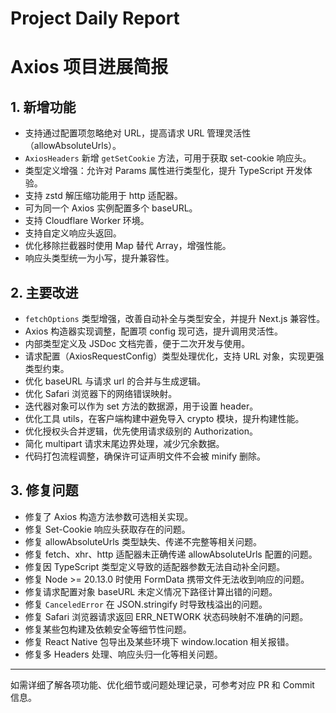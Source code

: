 # Project Daily Report

# Axios 项目进展简报

## 1. 新增功能

- 支持通过配置项忽略绝对 URL，提高请求 URL 管理灵活性（allowAbsoluteUrls）。
- `AxiosHeaders` 新增 `getSetCookie` 方法，可用于获取 set-cookie 响应头。
- 类型定义增强：允许对 Params 属性进行类型化，提升 TypeScript 开发体验。
- 支持 zstd 解压缩功能用于 http 适配器。
- 可为同一个 Axios 实例配置多个 baseURL。
- 支持 Cloudflare Worker 环境。
- 支持自定义响应头返回。
- 优化移除拦截器时使用 Map 替代 Array，增强性能。
- 响应头类型统一为小写，提升兼容性。

## 2. 主要改进

- `fetchOptions` 类型增强，改善自动补全与类型安全，并提升 Next.js 兼容性。
- Axios 构造器实现调整，配置项 config 现可选，提升调用灵活性。
- 内部类型定义及 JSDoc 文档完善，便于二次开发与使用。
- 请求配置（AxiosRequestConfig）类型处理优化，支持 URL 对象，实现更强类型约束。
- 优化 baseURL 与请求 url 的合并与生成逻辑。
- 优化 Safari 浏览器下的网络错误映射。
- 迭代器对象可以作为 set 方法的数据源，用于设置 header。
- 优化工具 utils，在客户端构建中避免导入 crypto 模块，提升构建性能。
- 优化授权头合并逻辑，优先使用请求级别的 Authorization。
- 简化 multipart 请求末尾边界处理，减少冗余数据。
- 代码打包流程调整，确保许可证声明文件不会被 minify 删除。

## 3. 修复问题

- 修复了 Axios 构造方法参数可选相关实现。
- 修复 Set-Cookie 响应头获取存在的问题。
- 修复 allowAbsoluteUrls 类型缺失、传递不完整等相关问题。
- 修复 fetch、xhr、http 适配器未正确传递 allowAbsoluteUrls 配置的问题。
- 修复因 TypeScript 类型定义导致的适配器参数无法自动补全问题。
- 修复 Node >= 20.13.0 时使用 FormData 携带文件无法收到响应的问题。
- 修复请求配置对象 baseURL 未定义情况下路径计算出错的问题。
- 修复 `CanceledError` 在 JSON.stringify 时导致栈溢出的问题。
- 修复 Safari 浏览器请求返回 ERR_NETWORK 状态码映射不准确的问题。
- 修复某些包构建及依赖安全等细节性问题。
- 修复 React Native 包导出及某些环境下 window.location 相关报错。
- 修复多 Headers 处理、响应头归一化等相关问题。

---

如需详细了解各项功能、优化细节或问题处理记录，可参考对应 PR 和 Commit 信息。